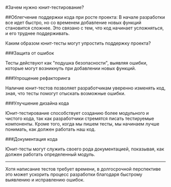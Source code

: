 #Зачем нужно юнит-тестирование?

##Облегчение поддержки кода при росте проекта:
В начале разработки все идет быстро, но со временем добавление новых функций становится сложнее.
Это связано с тем, что код начинает усложняться, и его труднее поддерживать.

Каким образом юнит-тесты могут упростить поддержку проекта?

###Защита от ошибок

Тесты действуют как "подушка безопасности", выявляя ошибки, которые могут возникнуть при добавлении новых функций.

###Упрощение рефакторинга

Наличие юнит-тестов позволяет разработчикам уверенно изменять код, зная, что тесты помогут отыскать возможные ошибки.


###Улучшение дизайна кода

Юнит-тестирование способствует созданию более модульного и чистого кода, так как разработчики стремятся писать тестируемые компоненты.
Кроме того, когда мы пишем тесты, мы начинаем лучше понимать, как должен работать наш код.

###Документация кода

Юнит-тесты могут служить своего рода документацией, показывая, как должен работать определенный модуль.

---

Хотя написание тестов требует времени, в долгосрочной перспективе это может ускорить процесс разработки благодаря быстрому выявлению и исправлению ошибок.